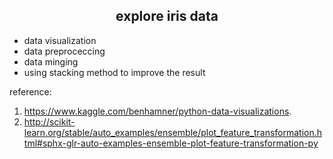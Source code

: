 ## <center>explore iris data</center>
- data visualization
- data preproceccing
- data minging
- using stacking method to improve the result

reference:  
1. https://www.kaggle.com/benhamner/python-data-visualizations.  
2. http://scikit-learn.org/stable/auto_examples/ensemble/plot_feature_transformation.html#sphx-glr-auto-examples-ensemble-plot-feature-transformation-py
